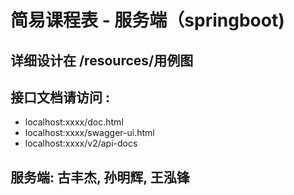# 简易课程表 - 服务端（springboot)
## 详细设计在 /resources/用例图
## 接口文档请访问 : 
* localhost:xxxx/doc.html
* localhost:xxxx/swagger-ui.html
* localhost:xxxx/v2/api-docs

## 服务端: 古丰杰, 孙明辉, 王泓锋
